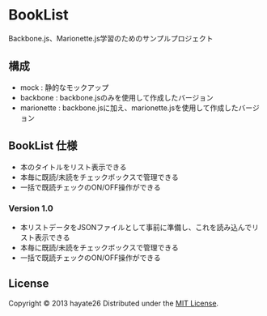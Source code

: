 BookList
======================
Backbone.js、Marionette.js学習のためのサンプルプロジェクト

## 構成 ##

- mock : 静的なモックアップ
- backbone : backbone.jsのみを使用して作成したバージョン
- marionette : backbone.jsに加え、marionette.jsを使用して作成したバージョン

## BookList 仕様 ##

- 本のタイトルをリスト表示できる
- 本毎に既読/未読をチェックボックスで管理できる
- 一括で既読チェックのON/OFF操作ができる

### Version 1.0 ###

- 本リストデータをJSONファイルとして事前に準備し、これを読み込んでリスト表示できる
- 本毎に既読/未読をチェックボックスで管理できる
- 一括で既読チェックのON/OFF操作ができる

 
License
----------
Copyright &copy; 2013 hayate26
Distributed under the [MIT License][mit].
 
[MIT]: http://www.opensource.org/licenses/mit-license.php
